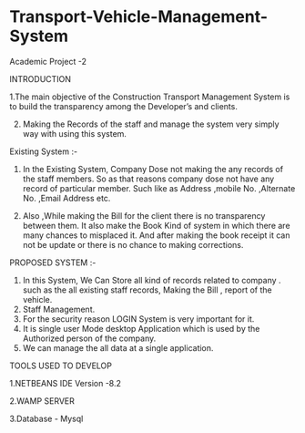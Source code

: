 # Transport-Vehicle-Management-System
Academic Project -2 

INTRODUCTION

1.The main objective of the Construction Transport 
Management System is to build the transparency among the 
Developer’s and clients. 

2. Making the Records of the staff and manage the system very 
simply way with using this system.

Existing System :- 

1. In the Existing System, Company Dose not making the any 
records of the staff members. So as that reasons company 
dose not have any record of particular member. Such like as 
Address ,mobile No. ,Alternate No. ,Email Address etc.

2. Also ,While making the Bill for the client there is no 
transparency between them. It also make the Book Kind of 
system in which there are many chances to misplaced it. 
And after making the book receipt it can not be update or 
there is no chance to making corrections.

 PROPOSED SYSTEM :- 
1. In this System, We Can Store all kind of records related to 
company . such as the all existing staff records, Making the 
Bill , report of the vehicle.
2. Staff Management.
3. For the security reason LOGIN System is very important for 
it. 
4. It is single user Mode desktop Application which is used by 
the Authorized person of the company.
5. We can manage the all data at a single application.

TOOLS USED TO DEVELOP

1.NETBEANS IDE Version -8.2

2.WAMP SERVER

3.Database - Mysql
